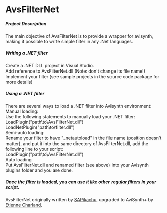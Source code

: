 # AvsFilterNet

##### Project Description
The main objective of AvsFilterNet is to provide a wrapper for avisynth, making it possible to write simple filter in any .Net languages.

##### Writing a .NET filter
Create a .NET DLL project in Visual Studio.  
Add reference to AvsFilterNet.dll (Note: don't change its file name!)  
Implement your filter (see sample projects in the source code package for more details)  

##### Using a .NET filter
There are several ways to load a .NET filter into Avisynth environment:  
Manual loading:  
Use the following statements to manually load your .NET filter:  
LoadPlugin("path\to\AvsFilterNet.dll")  
LoadNetPlugin("path\to\filter.dll")  
Semi-auto loading:  
Rename your filter to have "_netautoload" in the file name (position doesn't matter), and put it into the same directory of   AvsFilterNet.dll, add the following line to your script:  
LoadPlugin("path\to\AvsFilterNet.dll")  
Auto loading  
Put AvsFilterNet.dll and renamed filter (see above) into your Avisynth plugins folder and you are done.  

##### Once the filter is loaded, you can use it like other regular filters in your script.


AvsFilterNet originally written by [SAPikachu](https://avsfilternet.codeplex.com/), upgraded to AviSynth+ by [Etienne Charland](https://www.spiritualselftransformation.com/).
